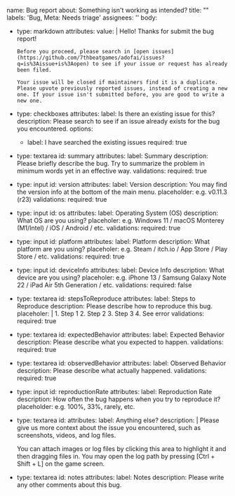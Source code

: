 name: Bug report
about: Something isn't working as intended?
title: ""
labels: 'Bug, Meta: Needs triage'
assignees: ''
body:
  - type: markdown
    attributes:
      value: |
        Hello! Thanks for submit the bug report!
        
        Before you proceed, please search in [open issues](https://github.com/7thbeatgames/adofai/issues?q=is%3Aissue+is%3Aopen) to see if your issue or request has already been filed.
        
        Your issue will be closed if maintainers find it is a duplicate. Please upvote previously reported issues, instead of creating a new one. If your issue isn't submitted before, you are good to write a new one.
  - type: checkboxes
    attributes:
     label: Is there an existing issue for this?
     description: Please search to see if an issue already exists for the bug you encountered.
     options:
     - label: I have searched the existing issues
      required: true
  - type: textarea
    id: summary
    attributes:
      label: Summary
      description: Please briefly describe the bug. Try to summarize the problem in minimum words yet in an effective way.
    validations:
      required: true
  - type: input
    id: version
    attributes:
      label: Version
      description: You may find the version info at the bottom of the main menu.
      placeholder: e.g. v0.11.3 (r23)
    validations:
      required: true
  - type: input
    id: os
    attributes:
      label: Operating System (OS)
      description: What OS are you using?
      placeholer: e.g. Windows 11 / macOS Monterey (M1/Intel) / iOS / Android / etc.
    validations:
      required: true
  - type: input
    id: platform
    attributes:
      label: Platform
      description: What platform are you using?
      placeholer: e.g. Steam / itch.io / App Store / Play Store / etc.
    validations:
      required: true
  - type: input
    id: deviceInfo
    attributes:
      label: Device Info
      description: What device are you using?
      placeholer: e.g. iPhone 13 / Samsung Galaxy Note 22 / iPad Air 5th Generation / etc.
    validations:
      required: false
  - type: textarea
    id: stepsToReproduce
    attributes:
      label: Steps to Reproduce
      description: Please describe how to reproduce this bug.
      placeholer: |
        1. Step 1
        2. Step 2
        3. Step 3
        4. See error
    validations:
      required: true
  - type: textarea
    id: expectedBehavior
    attributes:
      label: Expected Behavior
      description: Please describe what you expected to happen.
    validations:
      required: true
  - type: textarea
    id: observedBehavior
    attributes:
      label: Observed Behavior
      description: Please describe what actually happened.
    validations:
      required: true
  - type: input
    id: reproductionRate
    attributes:
      label: Reproduction Rate
      description: How often the bug happens when you try to reproduce it?
      placeholder: e.g. 100%, 33%, rarely, etc.
  - type: textarea
    id: 
    attributes:
      label: Anything else?
      description: |
      Please give us more context about the issue you encountered, such as screenshots, videos, and log files.

      You can attach images or log files by clicking this area to highlight it and then dragging files in. You may open the log path by pressing [Ctrl + Shift + L] on the game screen.
  - type: textarea
    id: notes
    attributes:
      label: Notes
      description: Please write any other comments about this bug.
